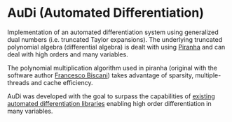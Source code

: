 # AuDi (Automated Differentiation)

Implementation of an automated differentiation system using generalized dual numbers (i.e. truncated Taylor expansions). The underlying truncated polynomial algebra (differential algebra) is dealt with using [Piranha](https://github.com/bluescarni/piranha) and can deal with high orders and many variables. 

The polynomial multiplication algorithm used in piranha (original with the software author [Francesco Biscani](https://github.com/bluescarni)) takes advantage of sparsity, multiple-threads and cache efficiency. 

AuDi was developed with the goal to surpass the capabilities of [existing automated differentiation libraries](http://www.autodiff.org/?module=Tools) enabling high order differentiation in many variables.
